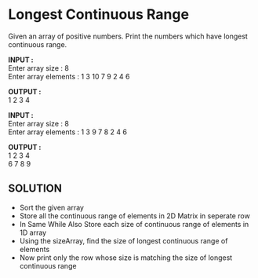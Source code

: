 <h1>Longest Continuous Range</h1>

Given an array of positive numbers. Print the numbers which have longest continuous range.<br>

<b>INPUT :</b> <br>
Enter array size : 8 <br> 
Enter array elements : 1 3 10 7 9 2 4 6<br> 


<b>OUTPUT :</b> <br>
1 2 3 4<br>

<b>INPUT :</b><br> 
Enter array size : 8 <br>
Enter array elements : 1 3 9 7 8 2 4 6 <br>

<b>OUTPUT :</b> <br>
1 2 3 4 <br>
6 7 8 9 <br>

<h2> SOLUTION </h2>

<ul>
  <li> Sort the given array</li>
  <li> Store all the continuous range of elements in 2D Matrix in seperate row</li>
  <li> In Same While Also Store each size of continuous range of elements in 1D array</li>
  <li> Using the sizeArray, find the size of longest continuous range of elements </li>
  <li>Now print only the row whose size is matching the size of longest continuous range</li>
</ul




